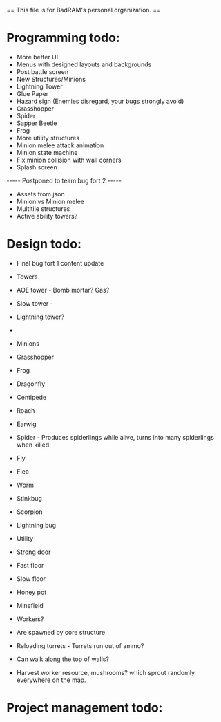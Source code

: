  == This file is for BadRAM's personal organization. ==

Programming todo:
=================
- More better UI
 - Menus with designed layouts and backgrounds
 - Post battle screen
- New Structures/Minions
 - Lightning Tower
 - Glue Paper
 - Hazard sign (Enemies disregard, your bugs strongly avoid)
 - Grasshopper
 - Spider
 - Sapper Beetle
 - Frog
- More utility structures
- Minion melee attack animation
- Minion state machine
- Fix minion collision with wall corners
- Splash screen

----- Postponed to team bug fort 2 -----
- Assets from json
- Minion vs Minion melee
- Multitile structures
- Active ability towers?


Design todo:
============
- Final bug fort 1 content update
 - Towers
  - AOE tower - Bomb mortar? Gas?
  - Slow tower - 
  - Lightning tower?
  - 
 - Minions
  - Grasshopper
  - Frog
  - Dragonfly
  - Centipede
  - Roach
  - Earwig
  - Spider - Produces spiderlings while alive, turns into many spiderlings when killed
  - Fly
  - Flea
  - Worm
  - Stinkbug
  - Scorpion
  - Lightning bug
 - Utility
  - Strong door
  - Fast floor
  - Slow floor
  - Honey pot
  - Minefield


- Workers?
 - Are spawned by core structure
 - Reloading turrets - Turrets run out of ammo?
 - Can walk along the top of walls?
 - Harvest worker resource, mushrooms? which sprout randomly everywhere on the map.


Project management todo:
========================

